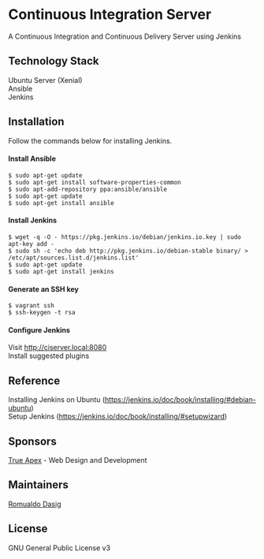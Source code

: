 # Continuous Integration Server
A Continuous Integration and Continuous Delivery Server using Jenkins

## Technology Stack
Ubuntu Server (Xenial) \
Ansible \
Jenkins

## Installation
Follow the commands below for installing Jenkins.

#### Install Ansible
```
$ sudo apt-get update
$ sudo apt-get install software-properties-common
$ sudo apt-add-repository ppa:ansible/ansible
$ sudo apt-get update
$ sudo apt-get install ansible
```

#### Install Jenkins
```
$ wget -q -O - https://pkg.jenkins.io/debian/jenkins.io.key | sudo apt-key add -
$ sudo sh -c 'echo deb http://pkg.jenkins.io/debian-stable binary/ > /etc/apt/sources.list.d/jenkins.list'
$ sudo apt-get update
$ sudo apt-get install jenkins
```

#### Generate an SSH key
```
$ vagrant ssh
$ ssh-keygen -t rsa
```

#### Configure Jenkins
Visit http://ciserver.local:8080 \
Install suggested plugins

## Reference
Installing Jenkins on Ubuntu (https://jenkins.io/doc/book/installing/#debian-ubuntu) \
Setup Jenkins (https://jenkins.io/doc/book/installing/#setupwizard)

## Sponsors
[True Apex](https://www.trueapex.com) - Web Design and Development

## Maintainers
[Romualdo Dasig](https://github.com/dasigr)

## License
GNU General Public License v3